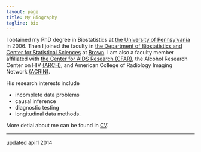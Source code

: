 ```yaml
---
layout: page
title: My Biography 
tagline: bio
---
```


I obtained my PhD degree in Biostatistics at [the University of Pennsylvania](http://upenn.edu) in 2006. Then I joined the faculty in [the Department of Biostatistics and Center for Statistical Sciences](http://stat.brown.edu) at [Brown](http://brown.edu). I am also a faculty member affiliated with [the Center for AIDS Research (CFAR)](http://cfar.org), the Alcohol Research Center on HIV [(ARCH)](foo), and American College of Radiology Imaging Network [(ACRIN)](http://acrin.org). 

His research interests include 
- incomplete data problems
- causal inference
- diagnostic testing
- longitudinal data methods.

More detial about me can be found in [CV](.). 

--- 
updated apirl 2014
